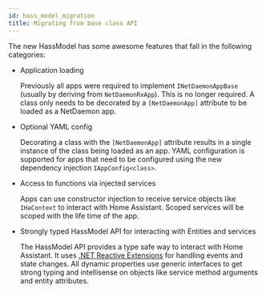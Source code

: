 ```yaml
---
id: hass_model_migration
title: Migrating from base class API
---
```


The new HassModel has some awesome features that fall in the following categories:

- Application loading

    Previously all apps were required to implement `INetDaemonAppBase` (usually by deriving from `NetDaemonRxApp`). This is no longer required. A class only needs to be decorated by a `[NetDaemonApp]` attribute to be loaded as a NetDaemon app.

- Optional YAML config

    Decorating a class with the `[NetDaemonApp]` attribute results in a single instance of the class being loaded as an app. YAML configuration is supported for apps that need to be configured using the new dependency injection `IAppConfig<class>`.

- Access to functions via injected services

    Apps can use constructor injection to receive service objects like `IHaContext` to interact with Home Assistant. Scoped services will be scoped with the life time of the app.

- Strongly typed HassModel API for interacting with Entities and services

    The HassModel API provides a type safe way to interact with Home Assistant. It uses [.NET Reactive Extensions](https://github.com/dotnet/reactive) for handling events and state changes. All dynamic properties use generic interfaces to get strong typing and intellisense on objects like service method arguments and entity attributes.
